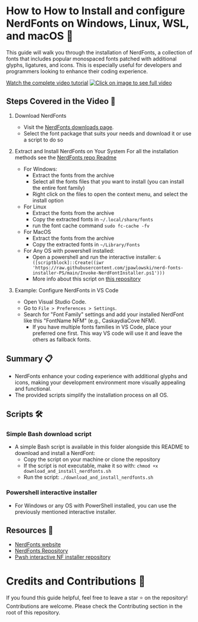 # How to How to Install and configure NerdFonts on Windows, Linux, WSL, and macOS 🎨

This guide will walk you through the installation of NerdFonts, a collection of fonts that includes popular monospaced fonts patched with additional glyphs, ligatures, and icons. This is especially useful for developers and programmers looking to enhance their coding experience.

[Watch the complete video tutorial](www.youtube.com/watch?v=JNMvRv69pGE)
[![Click on image to see full video](https://img.youtube.com/vi/JNMvRv69pGE/0.jpg)](https://www.youtube.com/watch?v=JNMvRv69pGE)

## Steps Covered in the Video 🎥 

1. Download NerdFonts
    - Visit the [NerdFonts downloads page](https://www.nerdfonts.com/font-downloads).
    - Select the font package that suits your needs and download it or use a script to do so

2. Extract and Install NerdFonts on Your System
For all the installation methods see the [NerdFonts repo Readme](https://github.com/ryanoasis/nerd-fonts?tab=readme-ov-file#font-installation)
    - For Windows:
        - Extract the fonts from the archive
        - Select all the fonts files that you want to install (you can install the entire font family)
        - Right click on the files to open the context menu, and select the install option
    - For Linux
        - Extract the fonts from the archive
        - Copy the extracted fonts in `~/.local/share/fonts`
        - run the font cache command `sudo fc-cache -fv`
    - For MacOS
        - Extract the fonts from the archive
        - Copy the extracted fonts in `~/Library/Fonts`
    - For Any OS with powershell installed:
        - Open a powershell and run the interactive installer: `& ([scriptblock]::Create((iwr 'https://raw.githubusercontent.com/jpawlowski/nerd-fonts-installer-PS/main/Invoke-NerdFontInstaller.ps1')))`
        - More info about this script on [this repository](https://github.com/jpawlowski/nerd-fonts-installer-PS)

3. Example: Configure NerdFonts in VS Code
    - Open Visual Studio Code.
    - Go to `File > Preferences > Settings`.
    - Search for "Font Family" settings and add your installed NerdFont like this "FontName NFM" (e.g., CaskaydiaCove NFM).
        - If you have multiple fonts families in VS Code, place your preferred one first. This way VS code will use it and leave the others as fallback fonts.

## Summary 📋
- NerdFonts enhance your coding experience with additional glyphs and icons, making your development environment more visually appealing and functional.
- The provided scripts simplify the installation process on all OS.

## Scripts 🛠️

### Simple Bash download script
- A simple Bash script is available in this folder alongside this README to download and install a NerdFont:
    - Copy the script on your machine or clone the repository
    - If the script is not executable, make it so with: `chmod +x download_and_install_nerdfonts.sh`
    - Run the script: `./download_and_install_nerdfonts.sh`
### Powershell interactive installer
- For Windows or any OS with PowerShell installed, you can use the previously mentioned interactive installer. 

## Resources 📂
- [NerdFonts website](www.nerdfonts.com/)
- [NerdFonts Repository](github.com/ryanoasis/nerd-fonts)
- [Pwsh interactive NF installer repository](https://github.com/jpawlowski/nerd-fonts-installer-PS)

# Credits and Contributions 🤝
If you found this guide helpful, feel free to leave a star ⭐ on the repository! Contributions are welcome. Please check the Contributing section in the root of this repository.